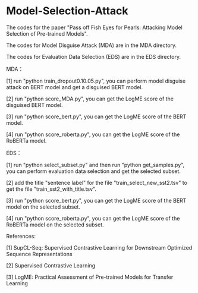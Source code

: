 # Model-Selection-Attack
The codes for the paper "Pass off Fish Eyes for Pearls: Attacking Model Selection of Pre-trained Models".

The codes for Model Disguise Attack (MDA) are in the MDA directory.

The codes for Evaluation Data Selection (EDS) are in the EDS directory.

MDA：

[1] run "python train_dropout0.10.05.py", you can perform model disguise attack on BERT model and get a disguised BERT model. 

[2] run "python score_MDA.py", you can get the LogME score of the disguised BERT model.

[3] run "python score_bert.py", you can get the LogME score of the BERT model.

[4] run "python score_roberta.py", you can get the LogME score of the RoBERTa model.


EDS：

[1] run "python select_subset.py" and then run "python get_samples.py", you can perform evaluation data selection and get the selected subset.

[2] add the title "sentence label" for the file "train_select_new_sst2.tsv" to get the file "train_sst2_with_title.tsv". 

[3] run "python score_bert.py", you can get the LogME score of the BERT model on the selected subset.

[4] run "python score_roberta.py", you can get the LogME score of the RoBERTa model on the selected subset.

References:

[1] SupCL-Seq: Supervised Contrastive Learning for Downstream Optimized Sequence Representations

[2] Supervised Contrastive Learning

[3] LogME: Practical Assessment of Pre-trained Models for Transfer Learning
